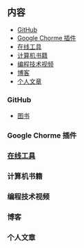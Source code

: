 

## 内容

- [GitHub]()
- [Google Chorme 插件]()
- [在线工具](https://github.com/GenuineXiaofuzi/JavaSharing/blob/master/README.md#%E5%9C%A8%E7%BA%BF%E5%B7%A5%E5%85%B7)
- [计算机书籍]()
- [编程技术视频]()
- [博客]()
- [个人文章]()

### GitHub

- [图书]()

### Google Chorme 插件 

###  [在线工具](https://github.com/GenuineXiaofuzi/JavaSharing/blob/master/%E5%9C%A8%E7%BA%BF%E5%B7%A5%E5%85%B7/%E5%9C%A8%E7%BA%BF%E5%B7%A5%E5%85%B7.md)

### 计算机书籍

### 编程技术视频

### 博客

### 个人文章



